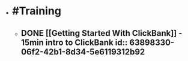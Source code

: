 - # #Training
	- DONE [[Getting Started With ClickBank]] - 15min intro to ClickBank
	  id:: 63898330-06f2-42b1-8d34-5e6119312b92
		-